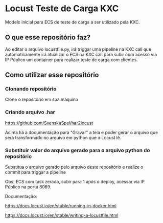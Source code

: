 # Locust Teste de Carga KXC

Modelo inicial para ECS de teste de carga a ser utilizado pela KXC.



## O que esse repositório faz?

Ao editar o arquivo locustfile.py, irá triggar uma pipeline na KXC call que automaticamente irá atualizar o ECS na KXC call para subir com acesso via IP Público um container para realizar teste de carga com clientes.


## Como utilizar esse repositório

### Clonando repositório

Clone o repositório em sua máquina

### Criando arquivo .har

https://github.com/SvenskaSpel/har2locust

Acima há a documentação para "Gravar" a tela e poder gerar o arquivo que será transformado no arquivo em python que o Locust lê.

### Substituir valor do arquivo gerado para o arquivo python do repositório

Substitua o arquivo gerado pelo arquivo deste repositório e realize o commit para triggar a pipeline

Obs: ECS com task zerada, subir para 1 após o deploy, acessar via IP Público na porta 8089.

Documentação:

https://docs.locust.io/en/stable/running-in-docker.html

https://docs.locust.io/en/stable/writing-a-locustfile.html
